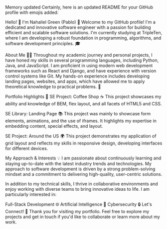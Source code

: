 
Memory updated
Certainly, here is an updated README for your GitHub profile with emojis added:

Hello! 👋 I'm Nahaliel Green (Pablo) 🌟
Welcome to my GitHub profile! I'm a dedicated and innovative software engineer with a passion for building efficient and scalable software solutions. I'm currently studying at TripleTen, where I am developing a robust foundation in programming, algorithms, and software development principles. 🎓

About Me 🧑‍💻
Throughout my academic journey and personal projects, I have honed my skills in several programming languages, including Python, Java, and JavaScript. I am proficient in using modern web development frameworks such as React and Django, and have experience with version control systems like Git. My hands-on experience includes developing landing pages, websites, and apps, which have allowed me to apply theoretical knowledge to practical problems. 🚀

Portfolio Highlights 🌟
SE Project: Coffee Shop ☕
This project showcases my ability and knowledge of BEM, flex layout, and all facets of HTML5 and CSS.

SE Library: Landing Page 📚
This project was mainly to showcase form elements, animations, and the use of iframes. It highlights my expertise in embedding content, special effects, and layout.

SE Project: Around the US 🌍
This project demonstrates my application of grid layout and reflects my skills in responsive design, developing interfaces for different devices.

My Approach & Interests 💡
I am passionate about continuously learning and staying up-to-date with the latest industry trends and technologies. My approach to software development is driven by a strong problem-solving mindset and a commitment to delivering high-quality, user-centric solutions.

In addition to my technical skills, I thrive in collaborative environments and enjoy working with diverse teams to bring innovative ideas to life. I am particularly interested in:

Full-Stack Development 🌐
Artificial Intelligence 🤖
Cybersecurity 🔒
Let's Connect! 🤝
Thank you for visiting my portfolio. Feel free to explore my projects and get in touch if you'd like to collaborate or learn more about my work.

